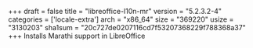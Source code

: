 +++
draft = false
title = "libreoffice-l10n-mr"
version = "5.2.3.2-4"
categories = ['locale-extra']
arch = "x86_64"
size = "369220"
usize = "3130203"
sha1sum = "20c727de0207116cd7f53207368229f788368a37"
+++
Installs Marathi support in LibreOffice